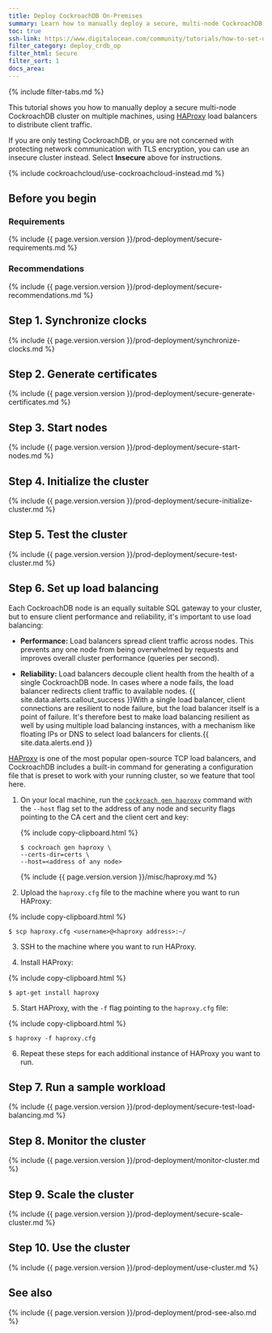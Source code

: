 ```yaml
---
title: Deploy CockroachDB On-Premises
summary: Learn how to manually deploy a secure, multi-node CockroachDB cluster on multiple machines.
toc: true
ssh-link: https://www.digitalocean.com/community/tutorials/how-to-set-up-ssh-keys--2
filter_category: deploy_crdb_op
filter_html: Secure
filter_sort: 1
docs_area: 
---
```


{%  include filter-tabs.md %}

This tutorial shows you how to manually deploy a secure multi-node CockroachDB cluster on multiple machines, using [HAProxy](http://www.haproxy.org/) load balancers to distribute client traffic.

If you are only testing CockroachDB, or you are not concerned with protecting network communication with TLS encryption, you can use an insecure cluster instead. Select **Insecure** above for instructions.

{%  include cockroachcloud/use-cockroachcloud-instead.md %}

## Before you begin

### Requirements

{%  include {{  page.version.version  }}/prod-deployment/secure-requirements.md %}

### Recommendations

{%  include {{  page.version.version  }}/prod-deployment/secure-recommendations.md %}

## Step 1. Synchronize clocks

{%  include {{  page.version.version  }}/prod-deployment/synchronize-clocks.md %}

## Step 2. Generate certificates

{%  include {{  page.version.version  }}/prod-deployment/secure-generate-certificates.md %}

## Step 3. Start nodes

{%  include {{  page.version.version  }}/prod-deployment/secure-start-nodes.md %}

## Step 4. Initialize the cluster

{%  include {{  page.version.version  }}/prod-deployment/secure-initialize-cluster.md %}

## Step 5. Test the cluster

{%  include {{  page.version.version  }}/prod-deployment/secure-test-cluster.md %}

## Step 6. Set up load balancing

Each CockroachDB node is an equally suitable SQL gateway to your cluster, but to ensure client performance and reliability, it's important to use load balancing:

- **Performance:** Load balancers spread client traffic across nodes. This prevents any one node from being overwhelmed by requests and improves overall cluster performance (queries per second).

- **Reliability:** Load balancers decouple client health from the health of a single CockroachDB node. In cases where a node fails, the load balancer redirects client traffic to available nodes.
  {{ site.data.alerts.callout_success }}With a single load balancer, client connections are resilient to node failure, but the load balancer itself is a point of failure. It's therefore best to make load balancing resilient as well by using multiple load balancing instances, with a mechanism like floating IPs or DNS to select load balancers for clients.{{ site.data.alerts.end }}

[HAProxy](http://www.haproxy.org/) is one of the most popular open-source TCP load balancers, and CockroachDB includes a built-in command for generating a configuration file that is preset to work with your running cluster, so we feature that tool here.

1. On your local machine, run the [`cockroach gen haproxy`](cockroach-gen.html) command with the `--host` flag set to the address of any node and security flags pointing to the CA cert and the client cert and key:

    {%  include copy-clipboard.html %}
    ~~~ shell
    $ cockroach gen haproxy \
    --certs-dir=certs \
    --host=<address of any node>
    ~~~

      {%  include {{  page.version.version  }}/misc/haproxy.md %}

2. Upload the `haproxy.cfg` file to the machine where you want to run HAProxy:

  {%  include copy-clipboard.html %}
  ~~~ shell
  $ scp haproxy.cfg <username>@<haproxy address>:~/
  ~~~

3. SSH to the machine where you want to run HAProxy.

4. Install HAProxy:

  {%  include copy-clipboard.html %}
  ~~~ shell
  $ apt-get install haproxy
  ~~~

5. Start HAProxy, with the `-f` flag pointing to the `haproxy.cfg` file:

  {%  include copy-clipboard.html %}
  ~~~ shell
  $ haproxy -f haproxy.cfg
  ~~~

6. Repeat these steps for each additional instance of HAProxy you want to run.

## Step 7. Run a sample workload

{%  include {{  page.version.version  }}/prod-deployment/secure-test-load-balancing.md %}

## Step 8. Monitor the cluster

{%  include {{  page.version.version  }}/prod-deployment/monitor-cluster.md %}

## Step 9. Scale the cluster

{%  include {{  page.version.version  }}/prod-deployment/secure-scale-cluster.md %}

## Step 10. Use the cluster

{%  include {{  page.version.version  }}/prod-deployment/use-cluster.md %}

## See also

{%  include {{  page.version.version  }}/prod-deployment/prod-see-also.md %}
